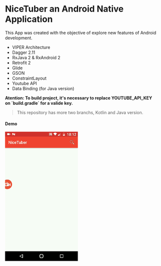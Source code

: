# NiceTuber an Android Native Application

This App was created with the objective of explore new features of Android development.

* VIPER Architecture
* Dagger 2.11
* RxJava 2 & RxAndroid 2
* Retrofit 2
* Glide
* GSON
* ConstraintLayout
* Youtube API
* Data Binding (for Java version)

**Atention: To build project, it's necessary to replace YOUTUBE_API_KEY on ´build.gradle´ for a valide key.**

>This repository has more two branchs, Kotlin and Java version.

#### Demo
![](demo.gif)
